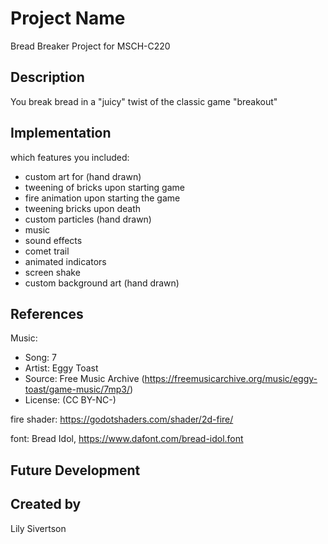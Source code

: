 # Project Name
Bread Breaker
Project for MSCH-C220

## Description
You break bread in a "juicy" twist of the classic game "breakout"


## Implementation

which features you included:
  - custom art for (hand drawn)
  - tweening of bricks upon starting game
  - fire animation upon starting the game
  - tweening bricks upon death
  - custom particles (hand drawn)
  - music
  - sound effects
  - comet trail
  - animated indicators
  - screen shake
  - custom background art (hand drawn)

## References
Music:
 - Song: 7
 - Artist: Eggy Toast
 - Source: Free Music Archive (https://freemusicarchive.org/music/eggy-toast/game-music/7mp3/)
 - License: (CC BY-NC-)  

fire shader: https://godotshaders.com/shader/2d-fire/

font: Bread Idol, https://www.dafont.com/bread-idol.font


## Future Development


## Created by 

Lily Sivertson

